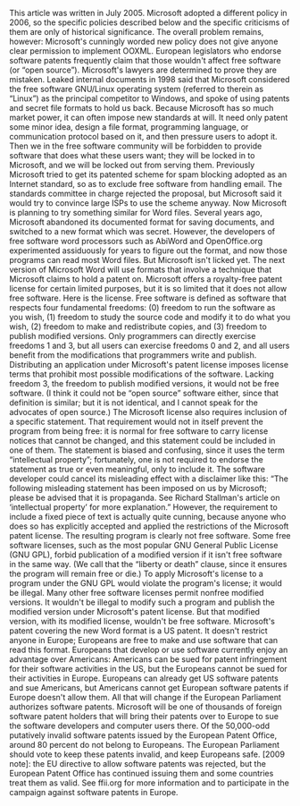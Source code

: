 This article was written in July 2005. Microsoft adopted a different policy in 2006, so the specific policies described below and the specific criticisms of them are only of historical significance. The overall problem remains, however: Microsoft's cunningly worded new policy does not give anyone clear permission to implement OOXML. European legislators who endorse software patents frequently claim that those wouldn't affect free software (or “open source”). Microsoft's lawyers are determined to prove they are mistaken. Leaked internal documents in 1998 said that Microsoft considered the free software GNU/Linux operating system (referred to therein as “Linux”) as the principal competitor to Windows, and spoke of using patents and secret file formats to hold us back. Because Microsoft has so much market power, it can often impose new standards at will. It need only patent some minor idea, design a file format, programming language, or communication protocol based on it, and then pressure users to adopt it. Then we in the free software community will be forbidden to provide software that does what these users want; they will be locked in to Microsoft, and we will be locked out from serving them. Previously Microsoft tried to get its patented scheme for spam blocking adopted as an Internet standard, so as to exclude free software from handling email. The standards committee in charge rejected the proposal, but Microsoft said it would try to convince large ISPs to use the scheme anyway. Now Microsoft is planning to try something similar for Word files. Several years ago, Microsoft abandoned its documented format for saving documents, and switched to a new format which was secret. However, the developers of free software word processors such as AbiWord and OpenOffice.org experimented assiduously for years to figure out the format, and now those programs can read most Word files. But Microsoft isn't licked yet. The next version of Microsoft Word will use formats that involve a technique that Microsoft claims to hold a patent on. Microsoft offers a royalty-free patent license for certain limited purposes, but it is so limited that it does not allow free software. Here is the license. Free software is defined as software that respects four fundamental freedoms: (0) freedom to run the software as you wish, (1) freedom to study the source code and modify it to do what you wish, (2) freedom to make and redistribute copies, and (3) freedom to publish modified versions. Only programmers can directly exercise freedoms 1 and 3, but all users can exercise freedoms 0 and 2, and all users benefit from the modifications that programmers write and publish. Distributing an application under Microsoft's patent license imposes license terms that prohibit most possible modifications of the software. Lacking freedom 3, the freedom to publish modified versions, it would not be free software. (I think it could not be “open source” software either, since that definition is similar; but it is not identical, and I cannot speak for the advocates of open source.) The Microsoft license also requires inclusion of a specific statement. That requirement would not in itself prevent the program from being free: it is normal for free software to carry license notices that cannot be changed, and this statement could be included in one of them. The statement is biased and confusing, since it uses the term “intellectual property”; fortunately, one is not required to endorse the statement as true or even meaningful, only to include it. The software developer could cancel its misleading effect with a disclaimer like this: “The following misleading statement has been imposed on us by Microsoft; please be advised that it is propaganda. See Richard Stallman's article on ‘intellectual property’ for more explanation.” However, the requirement to include a fixed piece of text is actually quite cunning, because anyone who does so has explicitly accepted and applied the restrictions of the Microsoft patent license. The resulting program is clearly not free software. Some free software licenses, such as the most popular GNU General Public License (GNU GPL), forbid publication of a modified version if it isn't free software in the same way. (We call that the “liberty or death” clause, since it ensures the program will remain free or die.) To apply Microsoft's license to a program under the GNU GPL would violate the program's license; it would be illegal. Many other free software licenses permit nonfree modified versions. It wouldn't be illegal to modify such a program and publish the modified version under Microsoft's patent license. But that modified version, with its modified license, wouldn't be free software. Microsoft's patent covering the new Word format is a US patent. It doesn't restrict anyone in Europe; Europeans are free to make and use software that can read this format. Europeans that develop or use software currently enjoy an advantage over Americans: Americans can be sued for patent infringement for their software activities in the US, but the Europeans cannot be sued for their activities in Europe. Europeans can already get US software patents and sue Americans, but Americans cannot get European software patents if Europe doesn't allow them. All that will change if the European Parliament authorizes software patents. Microsoft will be one of thousands of foreign software patent holders that will bring their patents over to Europe to sue the software developers and computer users there. Of the 50,000-odd putatively invalid software patents issued by the European Patent Office, around 80 percent do not belong to Europeans. The European Parliament should vote to keep these patents invalid, and keep Europeans safe. [2009 note]: the EU directive to allow software patents was rejected, but the European Patent Office has continued issuing them and some countries treat them as valid. See ffii.org for more information and to participate in the campaign against software patents in Europe.